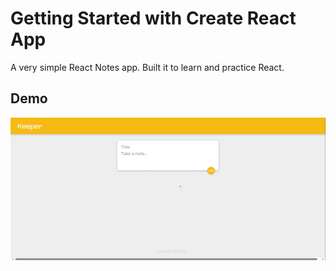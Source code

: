 # Getting Started with Create React App

A very simple React Notes app. Built it to learn and practice React.

<h2>Demo</h2>
<img src="/demo.gif" alt="Demo vid" />
